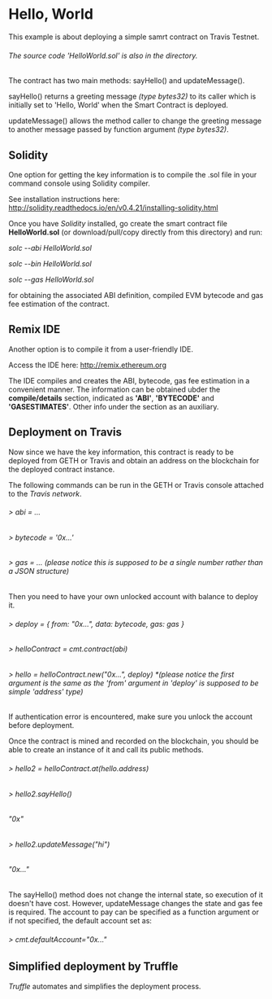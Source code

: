 # Hello, World

This example is about deploying a simple samrt contract on Travis Testnet.

###### The source code 'HelloWorld.sol' is also in the directory.

The contract has two main methods: sayHello() and updateMessage(). 

sayHello() returns a greeting message *(type bytes32)* to its caller which is initially set to 'Hello, World' when the Smart Contract is deployed.  

updateMessage() allows the method caller to change the greeting message to another message passed by function argument *(type bytes32)*.  

## Solidity

One option for getting the key information is to compile the .sol file in your command console using Solidity compiler.

See installation instructions here: <http://solidity.readthedocs.io/en/v0.4.21/installing-solidity.html>

Once you have *Solidity* installed, go create the smart contract file **HelloWorld.sol** (or download/pull/copy directly from this directory) and run:

  *solc --abi HelloWorld.sol*
  
  *solc --bin HelloWorld.sol*
  
  *solc --gas HelloWorld.sol*
  
for obtaining the associated ABI definition, compiled EVM bytecode and gas fee estimation of the contract.

## Remix IDE

Another option is to compile it from a user-friendly IDE.

Access the IDE here: <http://remix.ethereum.org>

The IDE compiles and creates the ABI, bytecode, gas fee estimation in a convenient manner. The information can be obtained ubder the **compile/details** section, indicated as **'ABI'**, **'BYTECODE'** and **'GASESTIMATES'**. Other info under the section as an auxiliary.

## Deployment on Travis 

Now since we have the key information, this contract is ready to be deployed from GETH or Travis and obtain an address on the blockchain for the deployed contract instance. 

The following commands can be run in the GETH or Travis console attached to the *Travis network*.

###### > abi = ...

###### > bytecode = '0x...'

###### > gas = ... *(please notice this is supposed to be a single number rather than a JSON structure)*

Then you need to have your own unlocked account with balance to deploy it.

###### > deploy = { from: "0x...", data: bytecode, gas: gas }

###### > helloContract = cmt.contract(abi)

###### > hello = helloContract.new("0x...", deploy) *(please notice the first argument is the same as the 'from' argument in 'deploy' is supposed to be simple 'address' type)

If authentication error is encountered, make sure you unlock the account before deployment.

Once the contract is mined and recorded on the blockchain, you should be able to create an instance of it and call its public methods. 

###### > hello2 = helloContract.at(hello.address)

###### > hello2.sayHello()
###### "0x"

###### > hello2.updateMessage("hi")
###### "0x..."

The sayHello() method does not change the internal state, so execution of it doesn't have cost. However, updateMessage changes the state and gas fee is required. The account to pay can be specified as a function argument or if not specified, the default account set as: 

###### > cmt.defaultAccount="0x..."

## Simplified deployment by Truffle

*Truffle* automates and simplifies the deployment process. 



